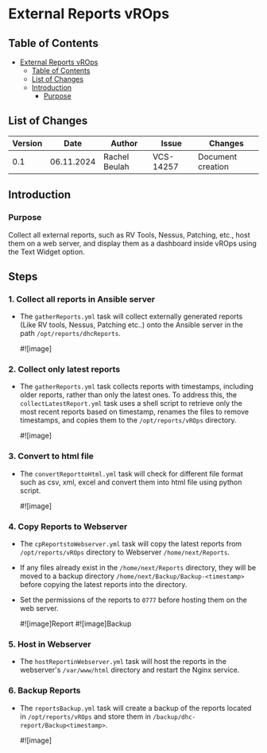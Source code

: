 # External Reports vROps

## Table of Contents
- [External Reports vROps](#External-Reports-vROps)
  - [Table of Contents](#table-of-contents)
  - [List of Changes](#list-of-changes)
  - [Introduction](#introduction)
    - [Purpose](#Scope)
   
## List of Changes

| Version | Date       | Author       | Issue    | Changes           |
|---------|------------|--------------|----------|-------------------|
| 0.1     | 06.11.2024 | Rachel Beulah | VCS-14257| Document creation |

## Introduction

### Purpose

Collect all external reports, such as RV Tools, Nessus, Patching, etc., host them on a web server, and display them as a dashboard inside vROps using the Text Widget option.

## Steps

### 1. Collect all reports in Ansible server

- The ```gatherReports.yml``` task will collect externally generated reports (Like RV tools, Nessus, Patching etc..) onto the Ansible server in the path ```/opt/reports/dhcReports```.

  #![image]

### 2. Collect only latest reports

 - The ```gatherReports.yml``` task collects reports with timestamps, including older reports, rather than only the latest ones. To address this, the ```collectLatestReport.yml``` task uses a shell script to retrieve only the most recent reports based on timestamp, renames the files to remove timestamps, and copies them to the ```/opt/reports/vROps``` directory.

   #![image]

### 3. Convert to html file

 - The ```convertReporttoHtml.yml``` task will check for different file format such as csv, xml, excel and convert them into html file using python script.

    #![image]

### 4. Copy Reports to Webserver

 - The ```cpReportstoWebserver.yml``` task will copy the latest reports from ```/opt/reports/vROps``` directory to Webserver ```/home/next/Reports```.
 - If any files already exist in the ```/home/next/Reports``` directory, they will be moved to a backup directory ```/home/next/Backup/Backup-<timestamp>``` before copying the latest reports into the directory.
 - Set the permissions of the reports to ```0777``` before hosting them on the web server.

    #![image]Report
    #![image]Backup

### 5. Host in Webserver

   - The ```hostReportinWebserver.yml``` task will host the reports in the webserver's ```/var/www/html``` directory and restart the Nginx service.

### 6. Backup Reports

- The ```reportsBackup.yml``` task will create a backup of the reports located in ```/opt/reports/vROps``` and store them in ```/backup/dhc-report/Backup<timestamp>```.

     #![image]
     
